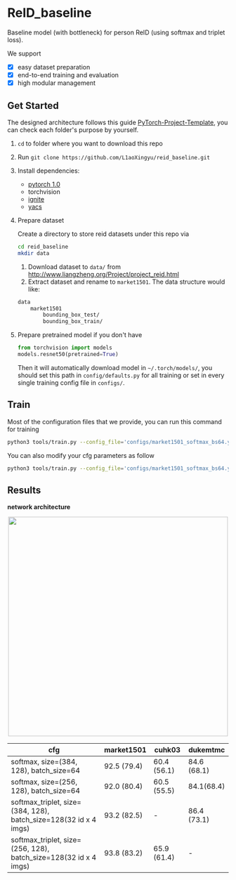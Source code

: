 # ReID_baseline
Baseline model (with bottleneck) for person ReID (using softmax and triplet loss).

We support
- [x] easy dataset preparation
- [x] end-to-end training and evaluation
- [x] high modular management

## Get Started
The designed architecture follows this guide [PyTorch-Project-Template](https://github.com/L1aoXingyu/PyTorch-Project-Template), you can check each folder's purpose by yourself.

1. `cd` to folder where you want to download this repo
2. Run `git clone https://github.com/L1aoXingyu/reid_baseline.git`
3. Install dependencies:
    - [pytorch 1.0](https://pytorch.org/)
    - torchvision
    - [ignite](https://github.com/pytorch/ignite)
    - [yacs](https://github.com/rbgirshick/yacs)
4. Prepare dataset

    Create a directory to store reid datasets under this repo via
    ```bash
    cd reid_baseline
    mkdir data
    ```
    1. Download dataset to `data/` from http://www.liangzheng.org/Project/project_reid.html
    2. Extract dataset and rename to `market1501`. The data structure would like:
    ```bash
    data
        market1501
            bounding_box_test/
            bounding_box_train/
    ```
5. Prepare pretrained model if you don't have
    ```python
    from torchvision import models
    models.resnet50(pretrained=True)
    ```
    Then it will automatically download model in `~/.torch/models/`, you should set this path in `config/defaults.py` for all training or set in every single training config file in `configs/`.

## Train
Most of the configuration files that we provide, you can run this command for training
```bash
python3 tools/train.py --config_file='configs/market1501_softmax_bs64.yml'
```

You can also modify your cfg parameters as follow
```bash
python3 tools/train.py --config_file='configs/market1501_softmax_bs64.yml' INPUT.SIZE_TRAIN '(256, 128)' INPUT.SIZE_TEST '(256, 128)'
```

## Results

**network architecture**

<div align=center>
<img src='https://ws3.sinaimg.cn/large/006tNbRwly1fvh3ekjh12j315k0j4q58.jpg' width='500'>
</div>

| cfg | market1501 | cuhk03 | dukemtmc |
| --- | -- | -- | -- |
| softmax, size=(384, 128), batch_size=64 | 92.5 (79.4) | 60.4 (56.1) | 84.6 (68.1) |
| softmax, size=(256, 128), batch_size=64 | 92.0 (80.4) | 60.5 (55.5) | 84.1(68.4) |
| softmax_triplet, size=(384, 128), batch_size=128(32 id x 4 imgs) | 93.2 (82.5) | - | 86.4 (73.1)
| softmax_triplet, size=(256, 128), batch_size=128(32 id x 4 imgs) | 93.8 (83.2) | 65.9 (61.4) | -


